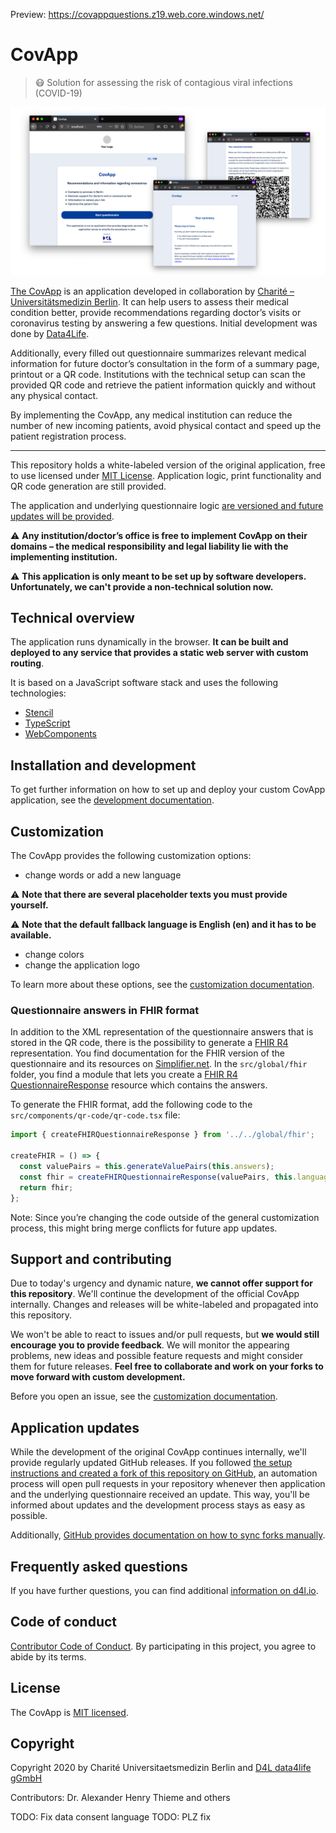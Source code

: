 Preview: https://covappquestions.z19.web.core.windows.net/

# CovApp

> 😷 Solution for assessing the risk of contagious viral infections (COVID-19)

![Screenshots of the CovApp showing the start of a questionnaire, the risk assessment and the generated QR code holding the collected information](./docs/img/screenshot.png)

[The CovApp](https://covapp.charite.de/) is an application developed in collaboration by [Charité – Universitätsmedizin Berlin](https://www.charite.de/). It can help users to assess their medical condition better, provide recommendations regarding doctor’s visits or coronavirus testing by answering a few questions. Initial development was done by [Data4Life](https://www.data4life.care/).

Additionally, every filled out questionnaire summarizes relevant medical information for future doctor’s consultation in the form of a summary page, printout or a QR code. Institutions with the technical setup can scan the provided QR code and retrieve the patient information quickly and without any physical contact.

By implementing the CovApp, any medical institution can reduce the number of new incoming patients, avoid physical contact and speed up the patient registration process.

---

This repository holds a white-labeled version of the original application, free to use licensed under [MIT License](#license). Application logic, print functionality and QR code generation are still provided.

The application and underlying questionnaire logic [are versioned and future updates will be provided](#application-updates).

⚠️ **Any institution/doctor’s office is free to implement CovApp on their domains – the medical responsibility and legal liability lie with the implementing institution.**

⚠️ **This application is only meant to be set up by software developers. Unfortunately, we can't provide a non-technical solution now.**

## Technical overview

The application runs dynamically in the browser. **It can be built and deployed to any service that provides a static web server with custom routing**.

It is based on a JavaScript software stack and uses the following technologies:

- [Stencil](https://stenciljs.com/)
- [TypeScript](https://www.typescriptlang.org/)
- [WebComponents](https://www.webcomponents.org/)

## Installation and development

To get further information on how to set up and deploy your custom CovApp application, see the [development documentation](./docs/DEVELOPMENT.md).

## Customization

The CovApp provides the following customization options:

- change words or add a new language

⚠️ **Note that there are several placeholder texts you must provide yourself.**

⚠️ **Note that the default fallback language is English (en) and it has to be available.**

- change colors
- change the application logo

To learn more about these options, see the [customization documentation](./docs/CUSTOMIZATION.md).

### Questionnaire answers in FHIR format

In addition to the XML representation of the questionnaire answers that is stored in the QR code, there is the possibility to generate a [FHIR R4](http://hl7.org/fhir/R4/) representation. You find documentation for the FHIR version of the questionnaire and its resources on [Simplifier.net](https://simplifier.net/guide/Covid-19Pre-TestPatientAssessment/Home).
In the `src/global/fhir` folder, you find a module that lets you create a [FHIR R4 QuestionnaireResponse](http://hl7.org/fhir/R4/questionnaireresponse.html) resource which contains the answers.

To generate the FHIR format, add the following code to the `src/components/qr-code/qr-code.tsx` file:

```typescript
import { createFHIRQuestionnaireResponse } from '../../global/fhir';

createFHIR = () => {
  const valuePairs = this.generateValuePairs(this.answers);
  const fhir = createFHIRQuestionnaireResponse(valuePairs, this.language);
  return fhir;
};
```

Note: Since you’re changing the code outside of the general customization process, this might bring merge conflicts for future app updates.

## Support and contributing

Due to today's urgency and dynamic nature, **we cannot offer support for this repository**. We'll continue the development of the official CovApp internally. Changes and releases will be white-labeled and propagated into this repository.

We won't be able to react to issues and/or pull requests, but **we would still encourage you to provide feedback**. We will monitor the appearing problems, new ideas and possible feature requests and might consider them for future releases. **Feel free to collaborate and work on your forks to move forward with custom development.**

Before you open an issue, see the [customization documentation](./docs/CUSTOMIZATION.md).

## Application updates

While the development of the original CovApp continues internally, we'll provide regularly updated GitHub releases. If you followed [the setup instructions and created a fork of this repository on GitHub](./docs/DEVELOPMENT.md), an automation process will open pull requests in your repository whenever then application and the underlying questionnaire received an update. This way, you'll be informed about updates and the development process stays as easy as possible.

Additionally, [GitHub provides documentation on how to sync forks manually](https://help.github.com/en/github/collaborating-with-issues-and-pull-requests/syncing-a-fork).

## Frequently asked questions

If you have further questions, you can find additional [information on d4l.io](https://d4l.io/blog/covapp-faq).

## Code of conduct

[Contributor Code of Conduct](./CODE-OF-CONDUCT.md). By participating in this project, you agree to abide by its terms.

## License

The CovApp is [MIT licensed](./LICENSE).

## Copyright

Copyright 2020 by Charité Universitaetsmedizin Berlin and [D4L data4life gGmbH](https://www.data4life.care)

Contributors: Dr. Alexander Henry Thieme and others

TODO: Fix data consent language
TODO: PLZ fix
